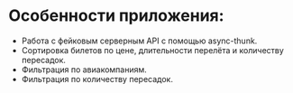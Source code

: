 # Особенности приложения:
-  Работа с фейковым серверным API с помощью async-thunk.
-  Сортировка билетов по цене, длительности перелёта и количеству пересадок.
-  Фильтрация по авиакомпаниям.
-  Фильтрация по количеству пересадок.
